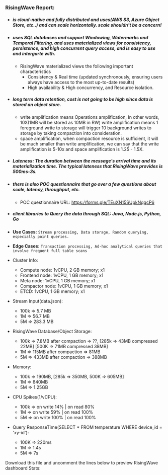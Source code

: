### RisingWave Report:

  - ##### is cloud-native and fully distributed and uses(AWS S3, Azure Object Store, etc..) and can scale horizontally. scale shouldn't be a concern!
  - ##### uses SQL databases and support Windowing, Watermarks and Temporal Filtering. and uses materialized views for consistency, persistence, and high concurrent query access, and is easy to use and intergarte with.
    - RisingWave materialized views the following important characteristics
      - Consistency & Real time (updated synchronously, ensuring users always have access to the most up-to-date results)
      - High availability & High concurrency, and Resource isolation.
  - ##### long term data retention, cost is not going to be high since data is stored an object store.
    - write amplification means Operations amplification, In other words, 10X(1MB will be stored as 10MB in RW) write amplification means 1 foreground write to storage will trigger 10 background writes to storage by taking compaction into consideration.
    - space amplification, when compaction resource is sufficient, it will be much smaller than write amplification, we can say that the write amplification is 5-10x and space amplification is 1.25 - 1.5X.
  - ##### Lateness: The duration between the message's arrival time and its materialization time. The typical lateness that RisingWave provides is 500ms-3s.
  - ##### there is also POC questionnaire that go over a few questions about scale, latency, throughput, etc.
    - POC questionnaire URL: https://forms.gle/TEuXN15SUpkNqgcP6
  - ##### client libraries to Query the data through SQL: Java, Node.js, Python, Go

  - **Use Cases:** `Stream processing, Data storage, Random querying, especially point queries.`
  - **Edge Cases:** `Transaction processing, Ad-hoc analytical queries that involve frequent full table scans`

  - Cluster Info:
    - Compute node: 1vCPU, 2 GB memory; x1
    - Frontend node: 1vCPU, 1 GB memory; x1
    - Meta node: 1vCPU, 1 GB memory; x1
    - Compactor node: 1vCPU, 1 GB memory; x1
    - ETCD: 1vCPU, 1 GB memory; x1
  
  - Stream Input(data.json):
    - 100k => 5.7 MB
    - 1M => 56.7 MB
    - 5M => 283.3 MB
  
  - RisingWave Database/Object Storage:
    - 100k => 7.8MB after compaction => ??, [285k => 43MB compressed 22MB] [500K => 71MB compressed 38MB]
    - 1M   => 115MB after compaction => 81MB
    - 5M   => 433MB after compaction => 388MB
  
  - Memory:
    - 100k => 190MB, [285k => 350MB, 500K => 605MB]
    - 1M   => 840MB
    - 5M   => 1.25GB
  
  - CPU Spikes(1/vCPU):
    - 100k => on write 14% | on read 80%
    - 1M   => on write 59% | on read 100%
    - 5M   => on write 100% | on read 100%

  - Query ResponseTime(SELECT * FROM temperature WHERE device_id = 'xy-id'):
    - 100K => 220ms
    - 1M   => 1.4s
    - 5M   => 7s

Download this file and uncomment the lines below to preview RisingWave dashboard Stats:
<!-- 
- 500K 
  - ![500K](https://i.ibb.co/RY4tskZ/RV-500K.png)
- 1M
  - ![1M](https://i.ibb.co/YQqGP1w/RV-5M.png) -->
